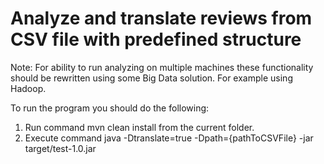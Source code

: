 # Analyze and translate reviews from CSV file with predefined structure

Note: For ability to run analyzing on multiple machines these functionality should be rewritten using some Big Data solution. For example using Hadoop.

To run the program you should do the following:
1. Run command mvn clean install from the current folder.
2. Execute command java -Dtranslate=true -Dpath={pathToCSVFile} -jar target/test-1.0.jar
